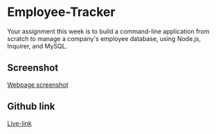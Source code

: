 # Employee-Tracker
Your assignment this week is to build a command-line application from scratch to manage a company's employee database, using Node.js, Inquirer, and MySQL.

## Screenshot

[Webpage screenshot](./Assets/screenshot.png)

## Github link
[Live-link](https://christilato.github.io/Employee-Tracker/)
